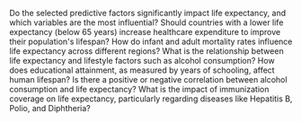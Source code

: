 Do the selected predictive factors significantly impact life expectancy, and which variables are the most influential?
Should countries with a lower life expectancy (below 65 years) increase healthcare expenditure to improve their population's lifespan?
How do infant and adult mortality rates influence life expectancy across different regions?
What is the relationship between life expectancy and lifestyle factors such as alcohol consumption?
How does educational attainment, as measured by years of schooling, affect human lifespan?
Is there a positive or negative correlation between alcohol consumption and life expectancy?
What is the impact of immunization coverage on life expectancy, particularly regarding diseases like Hepatitis B, Polio, and Diphtheria?
